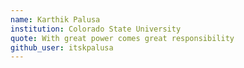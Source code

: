 ```yaml
---
name: Karthik Palusa 
institution: Colorado State University
quote: With great power comes great responsibility
github_user: itskpalusa
---
```


